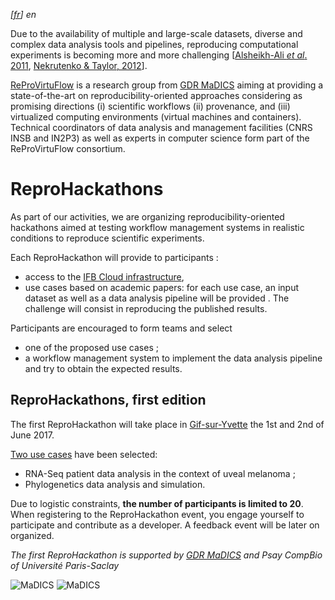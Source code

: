 *\[[fr](index.md)\] en*

Due to the availability of multiple and large-scale datasets, diverse and complex data analysis tools and pipelines, reproducing computational experiments is becoming more and more challenging [[Alsheikh-Ali *et al*. 2011](https://doi.org/10.1371%2Fjournal.pone.0024357), [Nekrutenko & Taylor, 2012](https://doi.org/10.1038%2Fnrg3305)]. 

[ReProVirtuFlow](https://www.madics.fr/actions/actions-en-cours/reprovirtuflow) is a research group from [GDR MaDICS](https://www.madics.fr) aiming at providing a state-of-the-art on reproducibility-oriented approaches considering as promising directions (i) scientific workflows (ii) provenance, and (iii) virtualized computing environments (virtual machines and containers). Technical coordinators of data analysis and management facilities (CNRS INSB and IN2P3) as well as experts in computer science form part of the ReProVirtuFlow consortium. 

# ReproHackathons
As part of our activities, we are organizing reproducibility-oriented hackathons aimed at testing workflow management systems in realistic conditions to reproduce scientific experiments.  

Each ReproHackathon will provide to participants : 
* access to the [IFB Cloud infrastructure](http://www.france-bioinformatique.fr/en/cloud),
* use cases based on academic papers: for each use case, an input dataset as well as a data analysis pipeline will be provided . The challenge will consist in reproducing the published results.

Participants are encouraged to form teams and select 
* one of the proposed use cases ;
* a workflow management system to implement the data analysis pipeline and try to obtain the expected results. 

## ReproHackathons, first edition

The first ReproHackathon will take place in [Gif-sur-Yvette](https://goo.gl/maps/ceg55oQTD6E2) the 1st and 2nd of June 2017. 

[Two use cases](Hackathon_1-en.md) have been selected:
* RNA-Seq patient data analysis in the context of uveal melanoma ;
* Phylogenetics data analysis and simulation. 

Due to logistic constraints, **the number of participants is limited to 20**. When registering to the ReproHackathon event, you engage yourself to participate and contribute as a developer. A feedback event will be later on organized. 

*The first ReproHackathon is supported by [GDR MaDICS](https://www.madics.fr) and Psay CompBio of Université Paris-Saclay*

![MaDICS](https://ifb-elixirfr.github.io/ReproHackathon/logo-madics.png)    ![MaDICS](https://ifb-elixirfr.github.io/ReproHackathon/logo-paris-saclay.png) 
